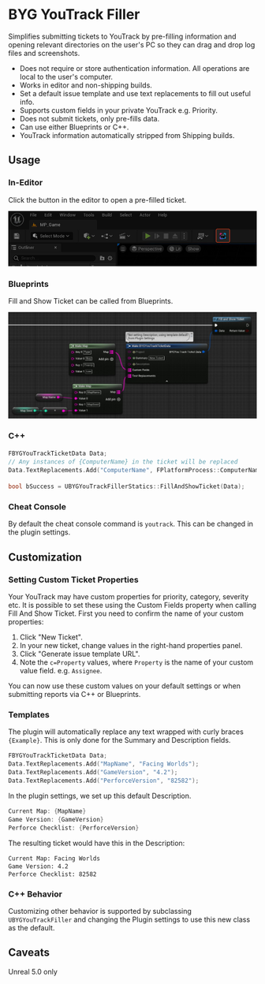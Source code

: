 # BYG YouTrack Filler

Simplifies submitting tickets to YouTrack by pre-filling information and opening relevant directories on the user's PC so they can drag and drop log files and screenshots.

* Does not require or store authentication information. All operations are local to the user's computer.
* Works in editor and non-shipping builds.
* Set a default issue template and use text replacements to fill out useful info.
* Supports custom fields in your private YouTrack e.g. Priority.
* Does not submit tickets, only pre-fills data.
* Can use either Blueprints or C++.
* YouTrack information automatically stripped from Shipping builds.

## Usage

### In-Editor

Click the button in the editor to open a pre-filled ticket.

![](Resources/editor-button.jpg)

### Blueprints

Fill and Show Ticket can be called from Blueprints.

![](Resources/example-blueprint.jpg)

### C++

```c++
FBYGYouTrackTicketData Data;
// Any instances of {ComputerName} in the ticket will be replaced
Data.TextReplacements.Add("ComputerName", FPlatformProcess::ComputerName());

bool bSuccess = UBYGYouTrackFillerStatics::FillAndShowTicket(Data);
```

### Cheat Console

By default the cheat console command is `youtrack`. This can be changed in the plugin settings.

## Customization

### Setting Custom Ticket Properties

Your YouTrack may have custom properties for priority, category, severity etc. It is possible to set these using the
Custom Fields property when calling Fill And Show Ticket. First you need to confirm the name of your custom properties:

1. Click "New Ticket".
2. In your new ticket, change values in the right-hand properties panel.
3. Click "Generate issue template URL".
4. Note the `c=Property` values, where `Property` is the name of your custom value field. e.g. `Assignee`.

You can now use these custom values on your default settings or when submitting reports via C++ or Blueprints.

### Templates

The plugin will automatically replace any text wrapped with curly braces `{Example}`. This is only done for the Summary and Description fields.

```c++
FBYGYouTrackTicketData Data;
Data.TextReplacements.Add("MapName", "Facing Worlds");
Data.TextReplacements.Add("GameVersion", "4.2");
Data.TextReplacements.Add("PerforceVersion", "82582");
```

In the plugin settings, we set up this default Description.
```c++
Current Map: {MapName}
Game Version: {GameVersion}
Perforce Checklist: {PerforceVersion}
```

The resulting ticket would have this in the Description:
```
Current Map: Facing Worlds
Game Version: 4.2
Perforce Checklist: 82582
```

### C++ Behavior

Customizing other behavior is supported by subclassing `UBYGYouTrackFiller` and changing the Plugin settings to use
this new class as the default.


## Caveats

Unreal 5.0 only 
